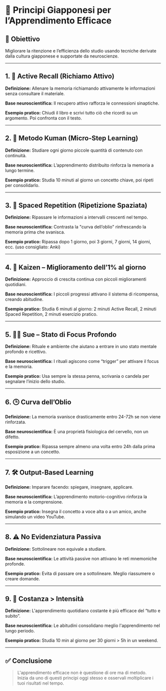 # 📘 Principi Giapponesi per l’Apprendimento Efficace

## 🎯 Obiettivo
Migliorare la ritenzione e l’efficienza dello studio usando tecniche derivate dalla cultura giapponese e supportate da neuroscienze.

---

## 1. 🧠 Active Recall (Richiamo Attivo)
**Definizione:** Allenare la memoria richiamando attivamente le informazioni senza consultare il materiale.

**Base neuroscientifica:** Il recupero attivo rafforza le connessioni sinaptiche.

**Esempio pratico:** Chiudi il libro e scrivi tutto ciò che ricordi su un argomento. Poi confronta con il testo.

---

## 2. 📏 Metodo Kuman (Micro-Step Learning)
**Definizione:** Studiare ogni giorno piccole quantità di contenuto con continuità.

**Base neuroscientifica:** L’apprendimento distribuito rinforza la memoria a lungo termine.

**Esempio pratico:** Studia 10 minuti al giorno un concetto chiave, poi ripeti per consolidarlo.

---

## 3. 🌱 Spaced Repetition (Ripetizione Spaziata)
**Definizione:** Ripassare le informazioni a intervalli crescenti nel tempo.

**Base neuroscientifica:** Contrasta la "curva dell’oblio" rinfrescando la memoria prima che svanisca.

**Esempio pratico:** Ripassa dopo 1 giorno, poi 3 giorni, 7 giorni, 14 giorni, ecc. (uso consigliato: Anki)

---

## 4. 🔁 Kaizen – Miglioramento dell’1% al giorno
**Definizione:** Approccio di crescita continua con piccoli miglioramenti quotidiani.

**Base neuroscientifica:** I piccoli progressi attivano il sistema di ricompensa, creando abitudine.

**Esempio pratico:** Studia 6 minuti al giorno: 2 minuti Active Recall, 2 minuti Spaced Repetition, 2 minuti esercizio pratico.

---

## 5. 🧘‍♀️ Sue – Stato di Focus Profondo
**Definizione:** Rituale e ambiente che aiutano a entrare in uno stato mentale profondo e ricettivo.

**Base neuroscientifica:** I rituali agiscono come “trigger” per attivare il focus e la memoria.

**Esempio pratico:** Usa sempre la stessa penna, scrivania o candela per segnalare l’inizio dello studio.

---

## 6. 🕒 Curva dell’Oblio
**Definizione:** La memoria svanisce drasticamente entro 24-72h se non viene rinforzata.

**Base neuroscientifica:** È una proprietà fisiologica del cervello, non un difetto.

**Esempio pratico:** Ripassa sempre almeno una volta entro 24h dalla prima esposizione a un concetto.

---

## 7. 🛠️ Output-Based Learning
**Definizione:** Imparare facendo: spiegare, insegnare, applicare.

**Base neuroscientifica:** L’apprendimento motorio-cognitivo rinforza la memoria e la comprensione.

**Esempio pratico:** Insegna il concetto a voce alta o a un amico, anche simulando un video YouTube.

---

## 8. ⚠️ No Evidenziatura Passiva
**Definizione:** Sottolineare non equivale a studiare.

**Base neuroscientifica:** Le attività passive non attivano le reti mnemoniche profonde.

**Esempio pratico:** Evita di passare ore a sottolineare. Meglio riassumere o creare domande.

---

## 9. 🔄 Costanza > Intensità
**Definizione:** L'apprendimento quotidiano costante è più efficace del “tutto e subito”.

**Base neuroscientifica:** Le abitudini consolidano meglio l'apprendimento nel lungo periodo.

**Esempio pratico:** Studia 10 min al giorno per 30 giorni > 5h in un weekend.

---

## ✅ Conclusione
> L'apprendimento efficace non è questione di ore ma di metodo.  
Inizia da uno di questi principi oggi stesso e osservali moltiplicare i tuoi risultati nel tempo.

